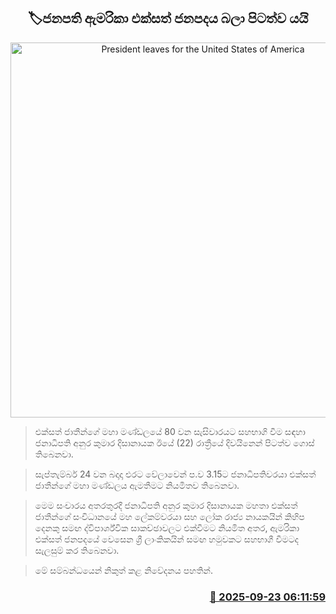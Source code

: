 <p align='center'><b><h2 align='center' title='President leaves for the United States of America'>🏷ජනපති ඇමරිකා එක්සත් ජනපදය බලා පිටත්ව යයි</h2></b></p>
<p align='center'><img src='https://helakuru.sgp1.cdn.digitaloceanspaces.com/esana/images/lib/anura-usa-arport.jpg' width='600' alt='President leaves for the United States of America'></p>

> එක්සත් ජාතීන්ගේ මහා මණ්ඩලයේ 80 වන සැසිවාරයට සහභාගි වීම සඳහා ජනාධිපති අනුර කුමාර දිසානායක ඊයේ (22) රාත්‍රීයේ දිවයිනෙන් පිටත්ව ගොස් තිබෙනවා.

> සැප්තැම්බර් 24 වන බදාදා එරට වේලාවෙන් ප.ව 3.15ට ජනාධිපතිවරයා එක්සත් ජාතීන්ගේ මහා මණ්ඩලය ඇමතීමට නියමිතව තිබෙනවා.

> මෙම සංචාරය අතරතුරදී ජනාධිපති අනුර කුමාර දිසානායක මහතා එක්සත් ජාතීන්ගේ සංවිධානයේ මහ ලේකම්වරයා සහ ලෝක රාජ්‍ය නායකයින් කිහිප දෙනකු සමඟ ද්විපාර්ශ්වික සාකච්ඡාවලට එක්වීමට නියමිත අතර, ඇමරිකා එක්සත් ජනපදයේ වෙසෙන ශ්‍රී ලාංකිකයින් සමඟ හමුවකට සහභාගී වීමටද සැලසුම් කර තිබෙනවා.

> මේ සම්බන්ධයෙන් නිකුත් කළ නිවේදනය පහතින්.



<h3 align='right'><a href='https://www.helakuru.lk/esana/p/113881/'>📅 2025-09-23 06:11:59</a></h3>
